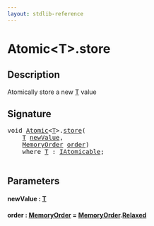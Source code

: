 ```yaml
---
layout: stdlib-reference
---
```


# Atomic\<T\>\.store

## Description

Atomically store a new <span class='code'><a href="../types/atomic-0/index#typeparam-T" class="code_type">T</a></span> value




## Signature 

<pre>
<span class="code_keyword">void</span> <a href="../types/atomic-0/index" class="code_type">Atomic</a>&lt;<a href="../types/atomic-0/index#typeparam-T" class="code_type">T</a>&gt;.<a href="store">store</a>(
    <a href="../types/atomic-0/index#typeparam-T" class="code_type">T</a> <a href="store#decl-newValue" class="code_param">newValue</a>,
    <a href="../types/memoryorder-06/index" class="code_type">MemoryOrder</a> <a href="store#decl-order" class="code_param">order</a>)
    <span class='code_keyword'>where</span> <a href="../types/atomic-0/index#typeparam-T" class="code_type">T</a> : <a href="../interfaces/iatomicable-01/index" class="code_type">IAtomicable</a>;

</pre>

## Parameters

####  <a id="decl-newValue"></a>newValue  : [T](../types/atomic-0/index#typeparam-T)
####  <a id="decl-order"></a>order  : [MemoryOrder](../types/memoryorder-06/index) = [MemoryOrder](../types/memoryorder-06/index)\.[Relaxed](../types/memoryorder-06/index#decl-Relaxed)

